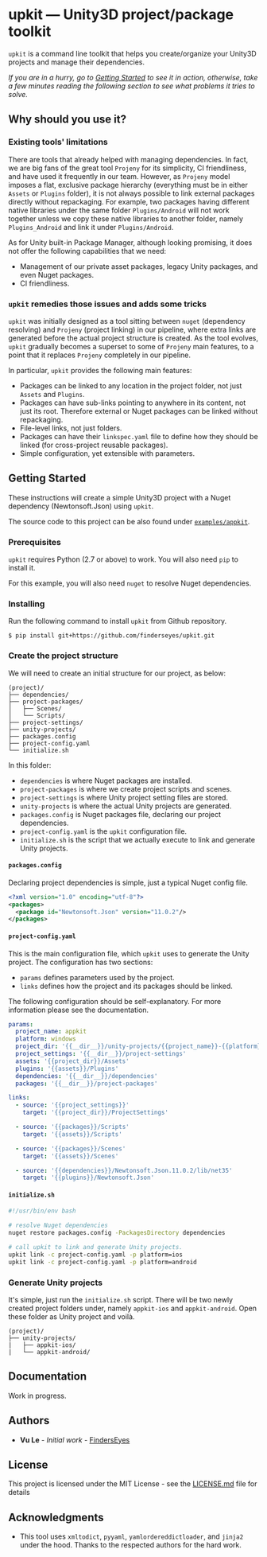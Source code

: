 # upkit &mdash; Unity3D project/package toolkit

`upkit` is a command line toolkit that helps you create/organize your Unity3D projects and manage their dependencies. 

_If you are in a hurry, go to [Getting Started](#getting-started) to see it in action, otherwise, take a few minutes reading the following section to see what problems it tries to solve._

## Why should you use it? 

### Existing tools' limitations

There are tools that already helped with managing dependencies. In fact, we are big fans of the great tool `Projeny` for its simplicity, CI friendliness, and have used it frequently in our team. However, as `Projeny` model imposes a flat, exclusive package hierarchy (everything must be in either `Assets` or `Plugins` folder), it is not always possible to link external packages directly without repackaging. For example, two packages having different native libraries under the same folder `Plugins/Android` will not work together unless we copy these native libraries to another folder, namely `Plugins_Android` and link it under `Plugins/Android`. 

As for Unity built-in Package Manager, although looking promising, it does not offer the following capabilities that we need:
* Management of our private asset packages, legacy Unity packages, and even Nuget packages.
* CI friendliness. 

### `upkit` remedies those issues and adds some tricks

`upkit` was initially designed as a tool sitting between `nuget` (dependency resolving) and `Projeny` (project linking) in our pipeline, where extra links are generated before the actual project structure is created. As the tool evolves, `upkit` gradually becomes a superset to some of `Projeny` main features, to a point that it replaces `Projeny` completely in our pipeline.

In particular, `upkit` provides the following main features:
* Packages can be linked to any location in the project folder, not just `Assets` and `Plugins`.
* Packages can have sub-links pointing to anywhere in its content, not just its root. Therefore external or Nuget packages can be linked without repackaging.
* File-level links, not just folders.
* Packages can have their `linkspec.yaml` file to define how they should be linked (for cross-project reusable packages).
* Simple configuration, yet extensible with parameters.


## Getting Started

These instructions will create a simple Unity3D project with a Nuget dependency (Newtonsoft.Json) using `upkit`.

The source code to this project can be also found under [`examples/appkit`](https://github.com/finderseyes/upkit/tree/develop/examples/appkit).

### Prerequisites

`upkit` requires Python (2.7 or above) to work. You will also need `pip` to install it.

For this example, you will also need `nuget` to resolve Nuget dependencies.

### Installing
Run the following command to install `upkit` from Github repository.

```
$ pip install git+https://github.com/finderseyes/upkit.git
```

### Create the project structure

We will need to create an initial structure for our project, as below: 

```
(project)/
├── dependencies/
├── project-packages/
│   ├── Scenes/
│   └── Scripts/
├── project-settings/
├── unity-projects/
├── packages.config
├── project-config.yaml
└── initialize.sh
```
In this folder:
* `dependencies` is where Nuget packages are installed.
* `project-packages` is where we create project scripts and scenes.
* `project-settings` is where Unity project setting files are stored. 
* `unity-projects` is where the actual Unity projects are generated.
* `packages.config` is Nuget packages file, declaring our project dependencies.
* `project-config.yaml` is the `upkit` configuration file. 
* `initialize.sh` is the script that we actually execute to link and generate Unity projects.

#### `packages.config`
Declaring project dependencies is simple, just a typical Nuget config file.
```xml
<?xml version="1.0" encoding="utf-8"?>
<packages>
  <package id="Newtonsoft.Json" version="11.0.2"/> 
</packages>
```

#### `project-config.yaml`
This is the main configuration file, which `upkit` uses to generate the Unity project. The configuration has two sections:
* `params` defines parameters used by the project. 
* `links` defines how the project and its packages should be linked. 

The following configuration should be self-explanatory. For more information please see the documentation.

```yaml
params:
  project_name: appkit
  platform: windows
  project_dir: '{{__dir__}}/unity-projects/{{project_name}}-{{platform}}'
  project_settings: '{{__dir__}}/project-settings'
  assets: '{{project_dir}}/Assets'
  plugins: '{{assets}}/Plugins'
  dependencies: '{{__dir__}}/dependencies'
  packages: '{{__dir__}}/project-packages'

links:
  - source: '{{project_settings}}'
    target: '{{project_dir}}/ProjectSettings'

  - source: '{{packages}}/Scripts'
    target: '{{assets}}/Scripts'

  - source: '{{packages}}/Scenes'
    target: '{{assets}}/Scenes'

  - source: '{{dependencies}}/Newtonsoft.Json.11.0.2/lib/net35'
    target: '{{plugins}}/Newtonsoft.Json'
```

#### `initialize.sh`
```bash
#!/usr/bin/env bash

# resolve Nuget dependencies
nuget restore packages.config -PackagesDirectory dependencies

# call upkit to link and generate Unity projects.
upkit link -c project-config.yaml -p platform=ios
upkit link -c project-config.yaml -p platform=android
```

### Generate Unity projects
It's simple, just run the `initialize.sh` script. There will be two newly created project folders under, namely `appkit-ios` and `appkit-android`. Open these folder as Unity project and voilà. 
```
(project)/
├── unity-projects/
|   ├── appkit-ios/
|   └── appkit-android/
```

## Documentation

Work in progress.

## Authors

* **Vu Le** - *Initial work* - [FindersEyes](https://github.com/finderseyes)

## License

This project is licensed under the MIT License - see the [LICENSE.md](LICENSE.md) file for details

## Acknowledgments

* This tool uses `xmltodict`, `pyyaml`, `yamlordereddictloader`, and `jinja2` under the hood. Thanks to the respected authors for the hard work.
